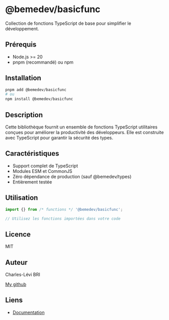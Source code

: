 # @bemedev/basicfunc

Collection de fonctions TypeScript de base pour simplifier le
développement.

## Prérequis

- Node.js >= 20
- pnpm (recommandé) ou npm

## Installation

```bash
pnpm add @bemedev/basicfunc
# ou
npm install @bemedev/basicfunc
```

## Description

Cette bibliothèque fournit un ensemble de fonctions TypeScript utilitaires
conçues pour améliorer la productivité des développeurs. Elle est
construite avec TypeScript pour garantir la sécurité des types.

## Caractéristiques

- Support complet de TypeScript
- Modules ESM et CommonJS
- Zéro dépendance de production (sauf @bemedev/types)
- Entièrement testée

## Utilisation

```typescript
import {} from /* functions */ '@bemedev/basicfunc';

// Utilisez les fonctions importées dans votre code
```

## Licence

MIT

## Auteur

Charles-Lévi BRI

[My github](https://github.com/chlbri?tab=repositories)

## Liens

- [Documentation](https://github.com/chlbri/basifunc)

